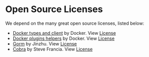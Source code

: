 # Open Source Licenses

We depend on the many great open source licenses, listed below:

 * [Docker types and client](github.com/moby/moby) by Docker. View [License](https://github.com/moby/moby/blob/master/LICENSE)
 * [Docker plugins helpers](github.com/docker/go-plugins-helpers) by Docker. View [License](https://github.com/docker/go-plugins-helpers/blob/master/LICENSE)
 * [Gorm](github.com/jinzhu/gorm) by Jinzhu. View [License](https://github.com/jinzhu/gorm/blob/master/License)
 * [Cobra](github.com/spf13/cobra) by Steve Francia. View [License](https://github.com/spf13/cobra/blob/master/LICENSE.txt)

